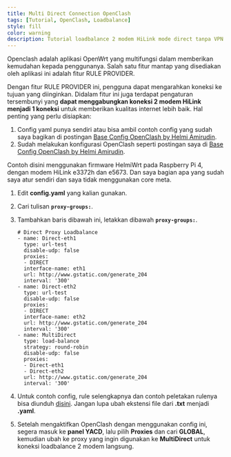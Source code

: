 ```yaml
---
title: Multi Direct Connection OpenClash
tags: [Tutorial, OpenClash, Loadbalance]
style: fill
color: warning
description: Tutorial loadbalance 2 modem HiLink mode direct tanpa VPN di OpenClash.
---
```


Openclash adalah aplikasi OpenWrt yang multifungsi dalam memberikan kemudahan kepada penggunanya. Salah satu fitur mantap yang disediakan oleh aplikasi ini adalah fitur RULE PROVIDER.

Dengan fitur RULE PROVIDER ini, pengguna dapat mengarahkan koneksi ke tujuan yang diinginkan. Didalam fitur ini juga terdapat pengaturan tersembunyi yang **dapat menggabungkan koneksi 2 modem HiLink menjadi 1 koneksi** untuk memberikan kualitas internet lebih baik. Hal penting yang perlu disiapkan:

1. Config yaml punya sendiri atau bisa ambil contoh config yang sudah saya bagikan di postingan [Base Config OpenClash by Helmi Amirudin](base-config-openclash-helmi).
2. Sudah melakukan konfigurasi OpenClash seperti postingan saya di [Base Config OpenClash by Helmi Amirudin](base-config-openclash-helmi).

Contoh disini menggunakan firmware HelmiWrt pada Raspberry Pi 4, dengan modem HiLink e3372h dan e5673. Dan saya bagian apa yang sudah saya atur sendiri dan saya tidak menggunakan core meta.

1. Edit **config.yaml** yang kalian gunakan.
2. Cari tulisan **``proxy-groups:``**.
3. Tambahkan baris dibawah ini, letakkan dibawah **``proxy-groups:``**.



	```
	# Direct Proxy Loadbalance
	- name: Direct-eth1
	  type: url-test
	  disable-udp: false
	  proxies:
	  - DIRECT
	  interface-name: eth1
	  url: http://www.gstatic.com/generate_204
	  interval: '300'
	- name: Direct-eth2
	  type: url-test
	  disable-udp: false
	  proxies:
	  - DIRECT
	  interface-name: eth2
	  url: http://www.gstatic.com/generate_204
	  interval: '300'
	- name: MultiDirect
	  type: load-balance
	  strategy: round-robin
	  disable-udp: false
	  proxies:
	  - Direct-eth1
	  - Direct-eth2
	  url: http://www.gstatic.com/generate_204
	  interval: '300'
	```



5. Untuk contoh config, rule selengkapnya dan contoh peletakan rulenya bisa diunduh [disini](https://safefileku.com/download/z2otm469dpktMRB). Jangan lupa ubah ekstensi file dari **.txt** menjadi **.yaml**.

6. Setelah mengaktifkan OpenClash dengan menggunakan config ini, segera masuk ke **panel YACD**, lalu pilih **Proxies** dan cari **GLOBAL**, kemudian ubah ke proxy yang ingin digunakan ke **MultiDirect** untuk koneksi loadbalance 2 modem langsung.
